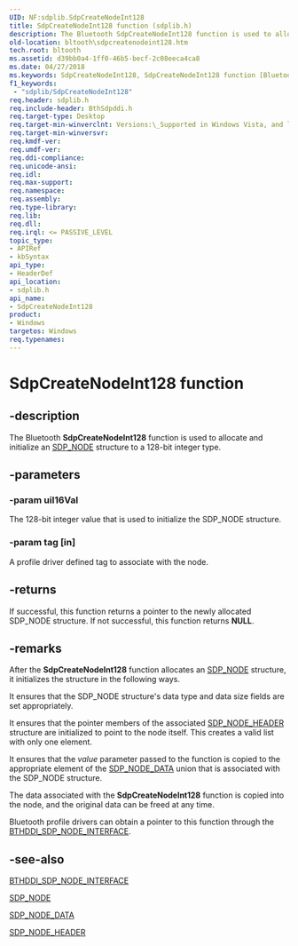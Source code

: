 ```yaml
---
UID: NF:sdplib.SdpCreateNodeInt128
title: SdpCreateNodeInt128 function (sdplib.h)
description: The Bluetooth SdpCreateNodeInt128 function is used to allocate and initialize an SDP_NODE structure to a 128-bit integer type.
old-location: bltooth\sdpcreatenodeint128.htm
tech.root: bltooth
ms.assetid: d39bb0a4-1ff0-46b5-becf-2c08eeca4ca8
ms.date: 04/27/2018
ms.keywords: SdpCreateNodeInt128, SdpCreateNodeInt128 function [Bluetooth Devices], bltooth.sdpcreatenodeint128, bth_funcs_527e4bcb-9a87-4c76-aa59-f155fc9c3db1.xml, sdplib/SdpCreateNodeInt128
f1_keywords:
 - "sdplib/SdpCreateNodeInt128"
req.header: sdplib.h
req.include-header: BthSdpddi.h
req.target-type: Desktop
req.target-min-winverclnt: Versions:\_Supported in Windows Vista, and later.
req.target-min-winversvr: 
req.kmdf-ver: 
req.umdf-ver: 
req.ddi-compliance: 
req.unicode-ansi: 
req.idl: 
req.max-support: 
req.namespace: 
req.assembly: 
req.type-library: 
req.lib: 
req.dll: 
req.irql: <= PASSIVE_LEVEL
topic_type:
- APIRef
- kbSyntax
api_type:
- HeaderDef
api_location:
- sdplib.h
api_name:
- SdpCreateNodeInt128
product:
- Windows
targetos: Windows
req.typenames: 
---
```


# SdpCreateNodeInt128 function


## -description


The Bluetooth 
  <b>SdpCreateNodeInt128</b> function is used to allocate and initialize an 
  <a href="https://docs.microsoft.com/windows-hardware/drivers/ddi/sdpnode/ns-sdpnode-_sdp_node">SDP_NODE</a> structure to a 128-bit integer type.


## -parameters




### -param uil16Val

<p>The 128-bit integer value that is used to initialize the SDP_NODE structure.</p>


### -param tag [in]

A profile driver defined tag to associate with the node.


## -returns



If successful, this function returns a pointer to the newly allocated SDP_NODE structure. If not
     successful, this function returns <b>NULL</b>.




## -remarks



After the 
    <b>SdpCreateNodeInt128</b> function allocates an 
    <a href="https://docs.microsoft.com/windows-hardware/drivers/ddi/sdpnode/ns-sdpnode-_sdp_node">SDP_NODE</a> structure, it initializes the structure in
    the following ways.

It ensures that the SDP_NODE structure's data type and data size fields are set appropriately.

It ensures that the pointer members of the associated 
      <a href="https://docs.microsoft.com/windows-hardware/drivers/ddi/sdpnode/ns-sdpnode-_sdp_node_header">SDP_NODE_HEADER</a> structure are initialized
      to point to the node itself. This creates a valid list with only one element.

It ensures that the 
      <i>value</i> parameter passed to the function is copied to the appropriate element of the 
      <a href="https://docs.microsoft.com/windows-hardware/drivers/ddi/sdpnode/ns-sdpnode-_sdp_node_data">SDP_NODE_DATA</a> union that is associated with
      the SDP_NODE structure.

The data associated with the 
    <b>SdpCreateNodeInt128</b> function is copied into the node, and the original data can be freed at any
    time.

Bluetooth profile drivers can obtain a pointer to this function through the 
    <a href="https://docs.microsoft.com/windows-hardware/drivers/ddi/bthsdpddi/ns-bthsdpddi-_bthddi_sdp_node_interface">BTHDDI_SDP_NODE_INTERFACE</a>.




## -see-also




<a href="https://docs.microsoft.com/windows-hardware/drivers/ddi/bthsdpddi/ns-bthsdpddi-_bthddi_sdp_node_interface">BTHDDI_SDP_NODE_INTERFACE</a>



<a href="https://docs.microsoft.com/windows-hardware/drivers/ddi/sdpnode/ns-sdpnode-_sdp_node">SDP_NODE</a>



<a href="https://docs.microsoft.com/windows-hardware/drivers/ddi/sdpnode/ns-sdpnode-_sdp_node_data">SDP_NODE_DATA</a>



<a href="https://docs.microsoft.com/windows-hardware/drivers/ddi/sdpnode/ns-sdpnode-_sdp_node_header">SDP_NODE_HEADER</a>
 

 

